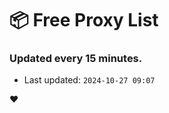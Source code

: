 # :package: Free Proxy List
### Updated every 15 minutes.

- Last updated: `2024-10-27 09:07`

:heart:
